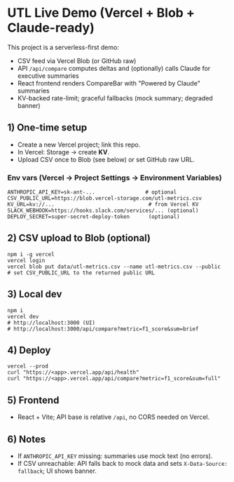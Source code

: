 # UTL Live Demo (Vercel + Blob + Claude-ready)

This project is a serverless-first demo:
- CSV feed via Vercel Blob (or GitHub raw)
- API `/api/compare` computes deltas and (optionally) calls Claude for executive summaries
- React frontend renders CompareBar with "Powered by Claude" summaries
- KV-backed rate-limit; graceful fallbacks (mock summary; degraded banner)

## 1) One-time setup
- Create a new Vercel project; link this repo.
- In Vercel: Storage -> create **KV**.
- Upload CSV once to Blob (see below) or set GitHub raw URL.

### Env vars (Vercel -> Project Settings -> Environment Variables)
```
ANTHROPIC_API_KEY=sk-ant-...                # optional
CSV_PUBLIC_URL=https://blob.vercel-storage.com/utl-metrics.csv
KV_URL=kv://...                              # from Vercel KV
SLACK_WEBHOOK=https://hooks.slack.com/services/... (optional)
DEPLOY_SECRET=super-secret-deploy-token      (optional)
```

## 2) CSV upload to Blob (optional)
```
npm i -g vercel
vercel login
vercel blob put data/utl-metrics.csv --name utl-metrics.csv --public
# set CSV_PUBLIC_URL to the returned public URL
```

## 3) Local dev
```
npm i
vercel dev
# http://localhost:3000 (UI)
# http://localhost:3000/api/compare?metric=f1_score&sum=brief
```

## 4) Deploy
```
vercel --prod
curl "https://<app>.vercel.app/api/health"
curl "https://<app>.vercel.app/api/compare?metric=f1_score&sum=full"
```

## 5) Frontend
- React + Vite; API base is relative `/api`, no CORS needed on Vercel.

## 6) Notes
- If `ANTHROPIC_API_KEY` missing: summaries use mock text (no errors).
- If CSV unreachable: API falls back to mock data and sets `X-Data-Source: fallback`; UI shows banner.
